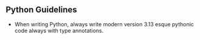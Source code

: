 ## Python Guidelines
- When writing Python, always write modern version 3.13 esque pythonic code always with type annotations.
